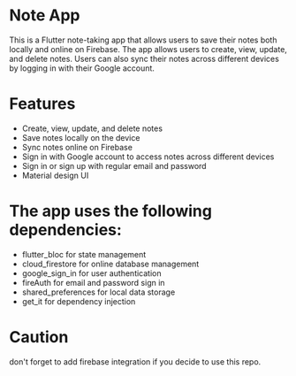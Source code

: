 # Note App
This is a Flutter note-taking app that allows users to save their notes both locally and online on Firebase. The app allows users to create, view, update, and delete notes. Users can also sync their notes across different devices by logging in with their Google account.

# Features
- Create, view, update, and delete notes
- Save notes locally on the device
- Sync notes online on Firebase
- Sign in with Google account to access notes across different devices
- Sign in or sign up with regular email and password
- Material design UI

# The app uses the following dependencies:

- flutter_bloc for state management
- cloud_firestore for online database management
- google_sign_in for user authentication
- fireAuth for email and password sign in
- shared_preferences for local data storage
- get_it for dependency injection

# Caution
don't forget to add firebase integration if you decide to use this repo.
